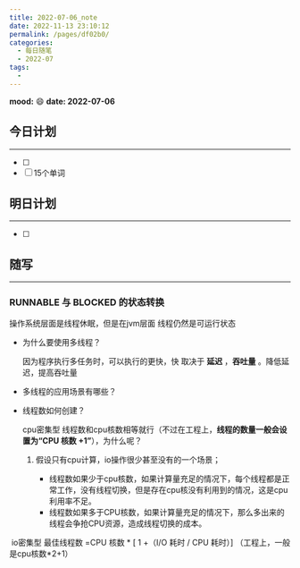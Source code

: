 ```yaml
---
title: 2022-07-06_note
date: 2022-11-13 23:10:12
permalink: /pages/df02b0/
categories:
  - 每日随笔
  - 2022-07
tags:
  - 
---
```

**mood:** :smile:  									**date: 2022-07-06**  
## 今日计划  
------
- [ ]  
- [ ]  15个单词
## 明日计划  
------
- [ ]  
## 随写 
------

### RUNNABLE 与 BLOCKED 的状态转换

操作系统层面是线程休眠，但是在jvm层面 线程仍然是可运行状态





- 为什么要使用多线程？

  因为程序执行多任务时，可以执行的更快，快 取决于 **延迟** ，**吞吐量** 。降低延迟，提高吞吐量

- 多线程的应用场景有哪些？

- 线程数如何创建？

  cpu密集型 线程数和cpu核数相等就行（不过在工程上，**线程的数量一般会设置为“CPU 核数 +1”**），为什么呢？

  1. 假设只有cpu计算，io操作很少甚至没有的一个场景；

     - 线程数如果少于cpu核数，如果计算量充足的情况下，每个线程都是正常工作，没有线程切换，但是存在cpu核没有利用到的情况，这是cpu利用率不足。
     - 线程数如果多于CPU核数，如果计算量充足的情况下，那么多出来的线程会争抢CPU资源，造成线程切换的成本。

     

​          io密集型 最佳线程数 =CPU 核数 * [ 1 +（I/O 耗时 / CPU 耗时）] （工程上，一般是cpu核数*2+1）

​     

  